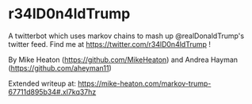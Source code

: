 # r34lD0n4ldTrump
A twitterbot which uses markov chains to mash up @realDonaldTrump's twitter feed. Find me at https://twitter.com/r34lD0n4ldTrump !

By Mike Heaton (https://github.com/MikeHeaton) and Andrea Hayman (https://github.com/aheyman11)

Extended writeup at: https://mike-heaton.com/markov-trump-67711d895b34#.xl7kq37hz

